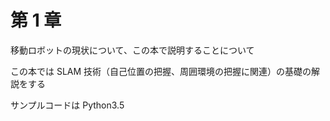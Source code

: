 # 第 1 章

移動ロボットの現状について、この本で説明することについて

この本では SLAM 技術（自己位置の把握、周囲環境の把握に関連）の基礎の解説をする

サンプルコードは Python3.5
